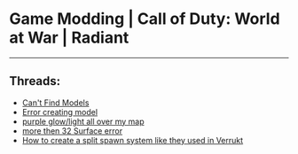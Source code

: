 # Game Modding |  Call of Duty: World at War | Radiant
---
## Threads:
<ul>
<li><a href="{ '/wiki/threads/3562.html' | relative_url }">Can't Find Models</a></li>
<li><a href="{ '/wiki/threads/3485.html' | relative_url }">Error creating model</a></li>
<li><a href="{ '/wiki/threads/2516.html' | relative_url }">purple glow/light all over my map</a></li>
<li><a href="{ '/wiki/threads/2518.html' | relative_url }">more then 32 Surface error</a></li>
<li><a href="{ '/wiki/threads/2517.html' | relative_url }">How to create a split spawn system like they used in Verrukt</a></li>
</ul>
